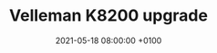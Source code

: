 ---
layout: post
title:  "Velleman K8200 upgrade"
date:   2021-05-18 08:00:00 +0100
categories: 3dprinting
tags: [3dprinting, hardware]
---